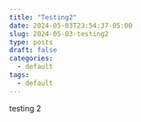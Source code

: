 ```yaml
---
title: "Testing2"
date: 2024-05-03T23:54:37-05:00
slug: 2024-05-03-testing2
type: posts
draft: false
categories:
  - default
tags:
  - default
---
```

testing 2